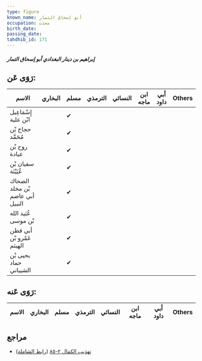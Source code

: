 ```yaml
---
type: figure
known_name: أبو إسحاق التمار
occupation: محدث
birth_date:
passing_date:
tahdhib_id: 171
---
```

##### إبراهيم بن دينار البغدادي أبو إسحاق التمار

## رَوَى عَن:
| الاسم                           | البخاري | مسلم | الترمذي | النسائي | ابن ماجه | أبي داود | Others |
| ------------------------------- | ------- | ---- | ------- | ------- | -------- | -------- | ------ |
| إِسْمَاعِيل ابْن علية           |         | ✔    |         |         |          |          |        |
| حجاج بْن مُحَمَّد               |         | ✔    |         |         |          |          |        |
| روح بْن عبادة                   |         | ✔    |         |         |          |          |        |
| سفيان بْن عُيَيْنَة             |         | ✔    |         |         |          |          |        |
| الضحاك بْن مخلد أبي عاصم النبيل |         | ✔    |         |         |          |          |        |
| عُبَيد الله بْن موسى            |         | ✔    |         |         |          |          |        |
| أبي قطن عَمْرو بْن الهيثم       |         | ✔    |         |         |          |          |        |
| يحيى بْن حماد الشيباني          |         | ✔    |         |         |          |          |        |
## رَوَى عَنه:
| الاسم | البخاري | مسلم | الترمذي | النسائي | ابن ماجه | أبي داود | Others |
| ----- | ------- | ---- | ------- | ------- | -------- | -------- | ------ |
## مراجع
- [تهذيب الكمال ٢-٨٥](obsidian://open?vault=Tahdhib-al-Kamal&file=Figures/١٧١-إبراهيم%20بن%20دينار%20البغدادي%20أبو%20إسحاق%20التمار) ([رابط الشاملة](https://shamela.ws/book/3722/566))